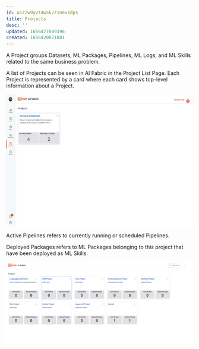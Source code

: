 ```yaml
---
id: u1r2w9yvt4w5k7z1nev1dps
title: Projects
desc: ''
updated: 1656477809396
created: 1656420871081
---
```


A Project groups Datasets, ML Packages, Pipelines, ML Logs, and ML Skills related to the same business problem.

A list of Projects can be seen in AI Fabric in the Project List Page. Each Project is represented by a card where each card shows top-level information about a Project.

![Projects](/assets/images/2022-06-29-10-08-32.png)

Active Pipelines refers to currently running or scheduled Pipelines.

Deployed Packages refers to ML Packages belonging to this project that have been deployed as ML Skills.

![Project Dashboard](/assets/images/2022-06-29-10-12-38.png)

